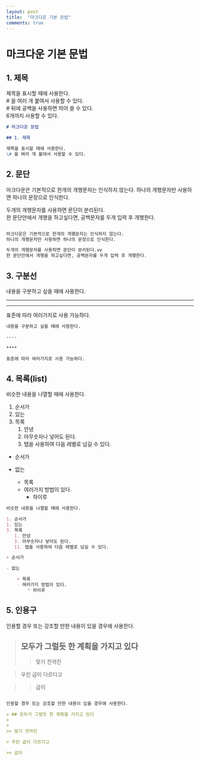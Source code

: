 ```yaml
---
layout: post
title:  "마크다운 기본 문법"
comments: true
---
```


# 마크다운 기본 문법

## 1. 제목

제목을 표시할 때에 사용한다.  
\# 을 여러 개 붙여서 사용할 수 있다.  
\# 뒤에 공백을 사용하면 띄어 쓸 수 있다.  
6개까지 사용할 수 있다.

```md
# 마크다운 문법

## 1. 제목

제목을 표시할 때에 사용한다.  
\# 을 여러 개 붙여서 사용할 수 있다.
```

## 2. 문단

마크다운은 기본적으로 한개의 개행문자는 인식하지 않는다.
하나의 개행문자만 사용하면 하나의 문장으로 인식한다.

두개의 개행문자를 사용하면 문단이 분리된다.  
한 문단안에서 개행을 하고싶다면, 공백문자를 두개 입력 후 개행한다.

```md

마크다운은 기본적으로 한개의 개행문자는 인식하지 않는다.
하나의 개행문자만 사용하면 하나의 문장으로 인식한다.

두개의 개행문자를 사용하면 문단이 분리된다.vv
한 문단안에서 개행을 하고싶다면, 공백문자를 두개 입력 후 개행한다.


```

## 3. 구분선

내용을 구분하고 싶을 때에 사용한다.

----

****

표준에 따라 여러가지로 사용 가능하다.

```md
내용을 구분하고 싶을 때에 사용한다.

----

****

표준에 따라 여러가지로 사용 가능하다.

```

## 4. 목록(list)

비슷한 내용을 나열할 때에 사용한다.

1. 순서가
1. 있는
3. 목록
   1. 안녕
   3. 아무숫자나 넣어도 된다.
   11. 탭을 사용하여 다음 레벨로 넘길 수 있다.

+ 순서가

- 없는

    + 목록
    - 여러가지 방법이 있다.
        * 하이루

```md
비슷한 내용을 나열할 때에 사용한다.

1. 순서가
1. 있는
3. 목록
   1. 안녕
   3. 아무숫자나 넣어도 된다.
   11. 탭을 사용하여 다음 레벨로 넘길 수 있다.

+ 순서가

- 없는

    + 목록
    - 여러가지 방법이 있다.
        * 하이루
```

## 5. 인용구

인용할 경우 또는 강조할 만한 내용이 있을 경우에 사용한다.

> ## 모두가 그럴듯 한 계획을 가지고 있다
>
>
>> 맞기 전까진

> 우린 급이 다르다고

>> 급이

```md

인용할 경우 또는 강조할 만한 내용이 있을 경우에 사용한다.

> ## 모두가 그럴듯 한 계획을 가지고 있다
>
>
>> 맞기 전까진

> 우린 급이 다르다고

>> 급이
```
